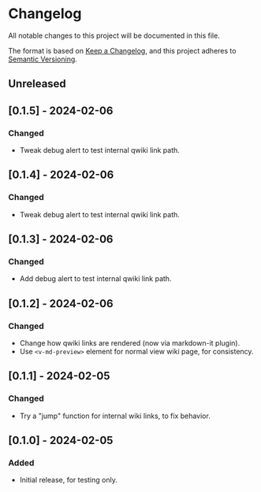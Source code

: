 # Changelog

All notable changes to this project will be documented in this file.

The format is based on [Keep a Changelog](https://keepachangelog.com/en/1.1.0/),
and this project adheres to [Semantic Versioning](https://semver.org/spec/v2.0.0.html).

## Unreleased

## [0.1.5] - 2024-02-06

### Changed

- Tweak debug alert to test internal qwiki link path.

## [0.1.4] - 2024-02-06

### Changed

- Tweak debug alert to test internal qwiki link path.

## [0.1.3] - 2024-02-06

### Changed

- Add debug alert to test internal qwiki link path.

## [0.1.2] - 2024-02-06

### Changed

- Change how qwiki links are rendered (now via markdown-it plugin).
- Use `<v-md-preview>` element for normal view wiki page, for consistency.

## [0.1.1] - 2024-02-05

### Changed

- Try a "jump" function for internal wiki links, to fix behavior.

## [0.1.0] - 2024-02-05

### Added

- Initial release, for testing only.
